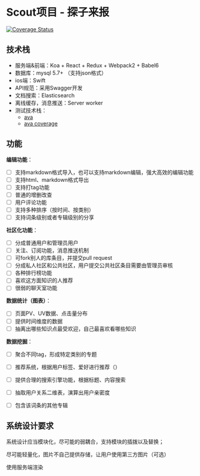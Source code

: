 # Scout项目 - 探子来报

[![Coverage Status](https://coveralls.io/repos/github/kissygalleryteam/detector/badge.svg?branch=master)](https://coveralls.io/github/kissygalleryteam/detector?branch=master)

## 技术栈

 - 服务端&前端：Koa + React + Redux + Webpack2 + Babel6
 - 数据库：mysql 5.7+ （支持json格式）
 - ios端：Swift
 - API规范：采用Swagger开发
 - 文档搜索：Elasticsearch
 - 离线缓存，消息推送：Server worker
 - 测试技术栈：
    - [ava](https://github.com/avajs/ava-docs/blob/master/zh_CN/readme.md)
    - [ava coverage](https://github.com/avajs/ava-docs/blob/master/zh_CN/docs/recipes/code-coverage.md)

## 功能

**编辑功能**：
 - [ ] 支持markdown格式导入，也可以支持markdown编辑，强大高效的编辑功能
 - [ ] 支持html、markdown格式导出
 - [ ] 支持打tag功能
 - [ ] 普通的增删改查
 - [ ] 用户评论功能
 - [ ] 支持多种排序（按时间、按类别）
 - [ ] 支持词条级别或者专辑级别的分享

**社区化功能**：
 - [ ] 分成普通用户和管理员用户
 - [ ] 关注、订阅功能，消息推送机制
 - [ ] 可fork别人的库条目，并提交pull request
 - [ ] 分成私人社区和公共社区，用户提交公共社区条目需要由管理员审核
 - [ ] 各种排行榜功能
 - [ ] 喜欢这方面知识的人推荐
 - [ ] 很弱的聊天室功能

**数据统计（图表）**：
 - [ ] 页面PV、UV数据、点击量分布
 - [ ] 提供时间维度的数据
 - [ ] 抽离出哪些知识点最受欢迎，自己最喜欢看哪些知识

**数据挖掘**：
 - [ ] 聚合不同tag，形成特定类别的专题
 - [ ] 推荐系统，根据用户标签、爱好进行推荐（）
 - [ ] 提供合理的搜索引擎功能，根据标题、内容搜索
 - [ ] 抽取用户关系二维表，演算出用户亲密度
 - [ ] 包含该词条的其他专辑


## 系统设计要求

系统设计应当模块化，尽可能的弱耦合，支持模块的插拨以及替换；

尽可能轻量化，图片不自己提供存储，让用户使用第三方图片（可选）

使用服务端渲染